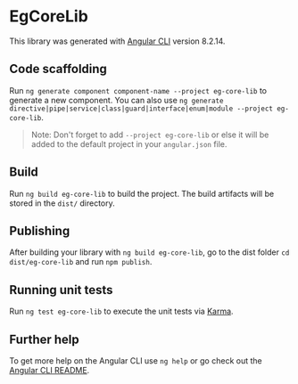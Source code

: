 # EgCoreLib

This library was generated with [Angular CLI](https://github.com/angular/angular-cli) version 8.2.14.

## Code scaffolding

Run `ng generate component component-name --project eg-core-lib` to generate a new component. You can also use `ng generate directive|pipe|service|class|guard|interface|enum|module --project eg-core-lib`.
> Note: Don't forget to add `--project eg-core-lib` or else it will be added to the default project in your `angular.json` file. 

## Build

Run `ng build eg-core-lib` to build the project. The build artifacts will be stored in the `dist/` directory.

## Publishing

After building your library with `ng build eg-core-lib`, go to the dist folder `cd dist/eg-core-lib` and run `npm publish`.

## Running unit tests

Run `ng test eg-core-lib` to execute the unit tests via [Karma](https://karma-runner.github.io).

## Further help

To get more help on the Angular CLI use `ng help` or go check out the [Angular CLI README](https://github.com/angular/angular-cli/blob/master/README.md).
